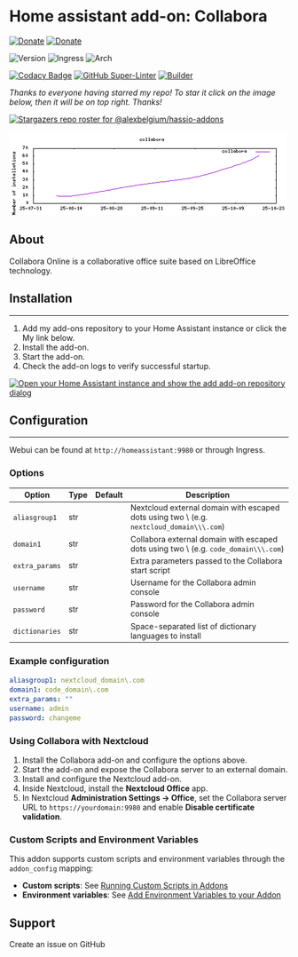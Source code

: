 # Home assistant add-on: Collabora

[![Donate][donation-badge]](https://www.buymeacoffee.com/alexbelgium)
[![Donate][paypal-badge]](https://www.paypal.com/donate/?hosted_button_id=DZFULJZTP3UQA)

![Version](https://img.shields.io/badge/dynamic/json?label=Version&query=%24.version&url=https%3A%2F%2Fraw.githubusercontent.com%2Falexbelgium%2Fhassio-addons%2Fmaster%2Fcollabora%2Fconfig.json)
![Ingress](https://img.shields.io/badge/dynamic/json?label=Ingress&query=%24.ingress&url=https%3A%2F%2Fraw.githubusercontent.com%2Falexbelgium%2Fhassio-addons%2Fmaster%2Fcollabora%2Fconfig.json)
![Arch](https://img.shields.io/badge/dynamic/json?color=success&label=Arch&query=%24.arch&url=https%3A%2F%2Fraw.githubusercontent.com%2Falexbelgium%2Fhassio-addons%2Fmaster%2Fcollabora%2Fconfig.json)

[![Codacy Badge](https://app.codacy.com/project/badge/Grade/9c6cf10bdbba45ecb202d7f579b5be0e)](https://www.codacy.com/gh/alexbelgium/hassio-addons/dashboard?utm_source=github.com&utm_medium=referral&utm_content=alexbelgium/hassio-addons&utm_campaign=Badge_Grade)
[![GitHub Super-Linter](https://img.shields.io/github/actions/workflow/status/alexbelgium/hassio-addons/weekly-supelinter.yaml?label=Lint%20code%20base)](https://github.com/alexbelgium/hassio-addons/actions/workflows/weekly-supelinter.yaml)
[![Builder](https://img.shields.io/github/actions/workflow/status/alexbelgium/hassio-addons/onpush_builder.yaml?label=Builder)](https://github.com/alexbelgium/hassio-addons/actions/workflows/onpush_builder.yaml)

[donation-badge]: https://img.shields.io/badge/Buy%20me%20a%20coffee%20(no%20paypal)-%23d32f2f?logo=buy-me-a-coffee&style=flat&logoColor=white
[paypal-badge]: https://img.shields.io/badge/Buy%20me%20a%20coffee%20with%20Paypal-0070BA?logo=paypal&style=flat&logoColor=white

_Thanks to everyone having starred my repo! To star it click on the image below, then it will be on top right. Thanks!_

[![Stargazers repo roster for @alexbelgium/hassio-addons](https://raw.githubusercontent.com/alexbelgium/hassio-addons/master/.github/stars2.svg)](https://github.com/alexbelgium/hassio-addons/stargazers)

![downloads evolution](https://raw.githubusercontent.com/alexbelgium/hassio-addons/master/collabora/stats.png)

## About

Collabora Online is a collaborative office suite based on LibreOffice technology.

## Installation

---

1. Add my add-ons repository to your Home Assistant instance or click the My link below.
1. Install the add-on.
1. Start the add-on.
1. Check the add-on logs to verify successful startup.

<a href="https://my.home-assistant.io/redirect/supervisor_addon/?addon=local_collabora" target="_blank"><img src="https://my.home-assistant.io/badges/supervisor_addon.svg" alt="Open your Home Assistant instance and show the add add-on repository dialog"/></a>

## Configuration

---

Webui can be found at `http://homeassistant:9980` or through Ingress.

### Options

| Option | Type | Default | Description |
|--------|------|---------|-------------|
| `aliasgroup1` | str | | Nextcloud external domain with escaped dots using two \ (e.g. `nextcloud_domain\\\.com`) |
| `domain1` | str | | Collabora external domain with escaped dots using two \ (e.g. `code_domain\\\.com`) |
| `extra_params` | str | | Extra parameters passed to the Collabora start script |
| `username` | str | | Username for the Collabora admin console |
| `password` | str | | Password for the Collabora admin console |
| `dictionaries` | str | | Space-separated list of dictionary languages to install |

### Example configuration

```yaml
aliasgroup1: nextcloud_domain\.com
domain1: code_domain\.com
extra_params: ""
username: admin
password: changeme
```

### Using Collabora with Nextcloud

1. Install the Collabora add-on and configure the options above.
1. Start the add-on and expose the Collabora server to an external domain.
1. Install and configure the Nextcloud add-on.
1. Inside Nextcloud, install the **Nextcloud Office** app.
1. In Nextcloud **Administration Settings → Office**, set the Collabora server URL to `https://yourdomain:9980` and enable **Disable certificate validation**.

### Custom Scripts and Environment Variables

This addon supports custom scripts and environment variables through the `addon_config` mapping:

- **Custom scripts**: See [Running Custom Scripts in Addons](https://github.com/alexbelgium/hassio-addons/wiki/Running-custom-scripts-in-Addons)
- **Environment variables**: See [Add Environment Variables to your Addon](https://github.com/alexbelgium/hassio-addons/wiki/Add-Environment-variables-to-your-Addon)

## Support

Create an issue on GitHub

